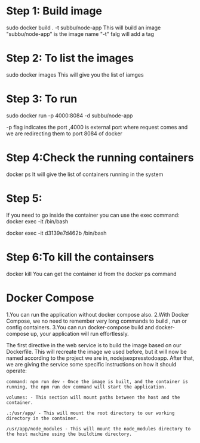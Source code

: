 # Step 1: Build image
sudo docker build . -t subbu/node-app
This will build an image
"subbu/node-app" is the image name
"-t" falg will add a tag
# Step 2: To list the images
sudo docker images
This will give you the list of iamges 
# Step 3: To run 
sudo docker run -p 4000:8084 -d subbu/node-app

-p flag indicates the port ,4000 is external port where request comes and we are redirecting them to port 8084 of docker

# Step 4:Check the running containers
docker ps
It will give the list of containers running in the system

# Step 5:
If you need to go inside the container you can use the exec command:
docker exec -it <container id> /bin/bash

docker exec -it d3139e7d462b /bin/bash


# Step 6:To kill the containsers
docker kill <container id>
You can get the container id from the docker ps command

# Docker Compose
1.You can run the application without docker compose also.
2.With Docker Compose, we no  need to remember very long commands to build , run or config  containers.
3.You can run docker-compose build and docker-compose up, your application will run effortlessly.

The first directive in the web service is to build the image based on our Dockerfile. This will recreate the image we used before, but it will now be named according to the project we are in, nodejsexpresstodoapp. After that, we are giving the service some specific instructions on how it should operate:

    command: npm run dev - Once the image is built, and the container is running, the npm run dev command will start the application.

    volumes: - This section will mount paths between the host and the container.

    .:/usr/app/ - This will mount the root directory to our working directory in the container.

    /usr/app/node_modules - This will mount the node_modules directory to the host machine using the buildtime directory.

    